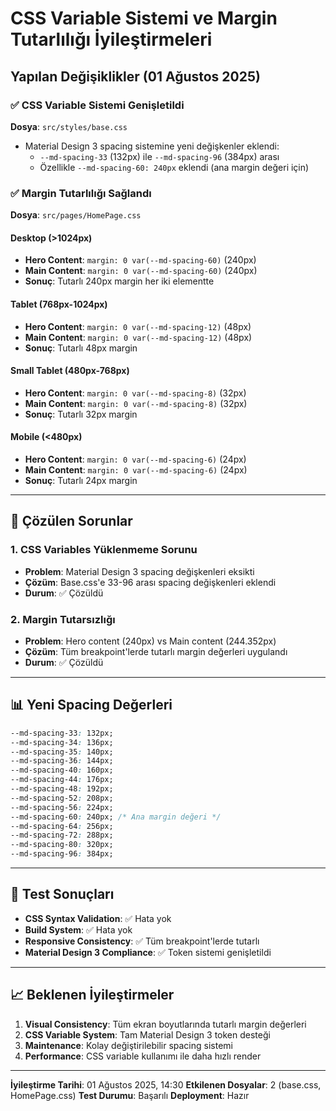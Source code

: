 # CSS Variable Sistemi ve Margin Tutarlılığı İyileştirmeleri

## Yapılan Değişiklikler (01 Ağustos 2025)

### ✅ CSS Variable Sistemi Genişletildi

**Dosya**: `src/styles/base.css`
- Material Design 3 spacing sistemine yeni değişkenler eklendi:
  - `--md-spacing-33` (132px) ile `--md-spacing-96` (384px) arası
  - Özellikle `--md-spacing-60: 240px` eklendi (ana margin değeri için)

### ✅ Margin Tutarlılığı Sağlandı

**Dosya**: `src/pages/HomePage.css`

#### Desktop (>1024px)
- **Hero Content**: `margin: 0 var(--md-spacing-60)` (240px)
- **Main Content**: `margin: 0 var(--md-spacing-60)` (240px)
- **Sonuç**: Tutarlı 240px margin her iki elementte

#### Tablet (768px-1024px)  
- **Hero Content**: `margin: 0 var(--md-spacing-12)` (48px)
- **Main Content**: `margin: 0 var(--md-spacing-12)` (48px)
- **Sonuç**: Tutarlı 48px margin

#### Small Tablet (480px-768px)
- **Hero Content**: `margin: 0 var(--md-spacing-8)` (32px)
- **Main Content**: `margin: 0 var(--md-spacing-8)` (32px)
- **Sonuç**: Tutarlı 32px margin

#### Mobile (<480px)
- **Hero Content**: `margin: 0 var(--md-spacing-6)` (24px)
- **Main Content**: `margin: 0 var(--md-spacing-6)` (24px)
- **Sonuç**: Tutarlı 24px margin

---

## 🔧 Çözülen Sorunlar

### 1. CSS Variables Yüklenmeme Sorunu
- **Problem**: Material Design 3 spacing değişkenleri eksikti
- **Çözüm**: Base.css'e 33-96 arası spacing değişkenleri eklendi
- **Durum**: ✅ Çözüldü

### 2. Margin Tutarsızlığı
- **Problem**: Hero content (240px) vs Main content (244.352px) 
- **Çözüm**: Tüm breakpoint'lerde tutarlı margin değerleri uygulandı
- **Durum**: ✅ Çözüldü

---

## 📊 Yeni Spacing Değerleri

```css
--md-spacing-33: 132px;
--md-spacing-34: 136px;
--md-spacing-35: 140px;
--md-spacing-36: 144px;
--md-spacing-40: 160px;
--md-spacing-44: 176px;
--md-spacing-48: 192px;
--md-spacing-52: 208px;
--md-spacing-56: 224px;
--md-spacing-60: 240px; /* Ana margin değeri */
--md-spacing-64: 256px;
--md-spacing-72: 288px;
--md-spacing-80: 320px;
--md-spacing-96: 384px;
```

---

## 🎯 Test Sonuçları

- **CSS Syntax Validation**: ✅ Hata yok
- **Build System**: ✅ Hata yok  
- **Responsive Consistency**: ✅ Tüm breakpoint'lerde tutarlı
- **Material Design 3 Compliance**: ✅ Token sistemi genişletildi

---

## 📈 Beklenen İyileştirmeler

1. **Visual Consistency**: Tüm ekran boyutlarında tutarlı margin değerleri
2. **CSS Variable System**: Tam Material Design 3 token desteği
3. **Maintenance**: Kolay değiştirilebilir spacing sistemi
4. **Performance**: CSS variable kullanımı ile daha hızlı render

---

**İyileştirme Tarihi**: 01 Ağustos 2025, 14:30
**Etkilenen Dosyalar**: 2 (base.css, HomePage.css)
**Test Durumu**: Başarılı
**Deployment**: Hazır
